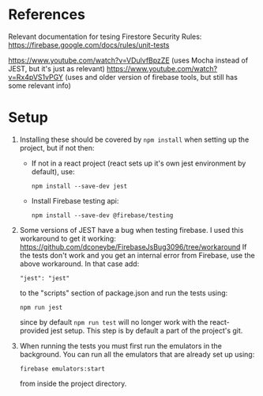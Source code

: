 # References
Relevant documentation for tesing Firestore Security Rules:
https://firebase.google.com/docs/rules/unit-tests

https://www.youtube.com/watch?v=VDulvfBpzZE (uses Mocha instead of JEST, but it's just as relevant)
https://www.youtube.com/watch?v=Rx4pVS1vPGY (uses and older version of firebase tools, but still has some relevant info)

# Setup
1. Installing these should be covered by `npm install` when setting up the project, but if not then:

	- If not in a react project (react sets up it's own jest environment by default), use:

		`npm install --save-dev jest`

	- Install Firebase testing api:

		`npm install --save-dev @firebase/testing`

2. Some versions of JEST have a bug when testing firebase.
I used this workaround to get it working: https://github.com/dconeybe/FirebaseJsBug3096/tree/workaround
If the tests don't work and you get an internal error from Firebase, use the above workaround. In that case add:

	`"jest": "jest"`

	to the "scripts" section of package.json and run the tests using:

	`npm run jest`

	since by default `npm run test` will no longer work with the react-provided jest setup.
	This step is by default a part of the project's git.

3. When running the tests you must first run the emulators in the background. You can run all the emulators that are already set up using:

	`firebase emulators:start`

	from inside the project directory.